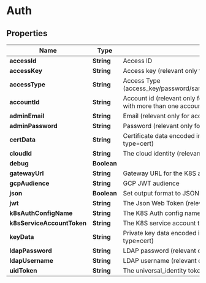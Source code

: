 

# Auth


## Properties

Name | Type | Description | Notes
------------ | ------------- | ------------- | -------------
**accessId** | **String** | Access ID |  [optional]
**accessKey** | **String** | Access key (relevant only for access-type&#x3D;access_key) |  [optional]
**accessType** | **String** | Access Type (access_key/password/saml/ldap/k8s/azure_ad/oidc/aws_iam/universal_identity/jwt/gcp/cert) |  [optional]
**accountId** | **String** | Account id (relevant only for access-type&#x3D;password where the email address is associated with more than one account) |  [optional]
**adminEmail** | **String** | Email (relevant only for access-type&#x3D;password) |  [optional]
**adminPassword** | **String** | Password (relevant only for access-type&#x3D;password) |  [optional]
**certData** | **String** | Certificate data encoded in base64. Used if file was not provided. (relevant only for access-type&#x3D;cert) |  [optional]
**cloudId** | **String** | The cloud identity (relevant only for access-type&#x3D;azure_ad,aws_iam,gcp) |  [optional]
**debug** | **Boolean** |  |  [optional]
**gatewayUrl** | **String** | Gateway URL for the K8S authenticated (relevant only for access-type&#x3D;k8s) |  [optional]
**gcpAudience** | **String** | GCP JWT audience |  [optional]
**json** | **Boolean** | Set output format to JSON |  [optional]
**jwt** | **String** | The Json Web Token (relevant only for access-type&#x3D;jwt/oidc) |  [optional]
**k8sAuthConfigName** | **String** | The K8S Auth config name (relevant only for access-type&#x3D;k8s) |  [optional]
**k8sServiceAccountToken** | **String** | The K8S service account token. (relevant only for access-type&#x3D;k8s) |  [optional]
**keyData** | **String** | Private key data encoded in base64. Used if file was not provided.(relevant only for access-type&#x3D;cert) |  [optional]
**ldapPassword** | **String** | LDAP password (relevant only for access-type&#x3D;ldap) |  [optional]
**ldapUsername** | **String** | LDAP username (relevant only for access-type&#x3D;ldap) |  [optional]
**uidToken** | **String** | The universal_identity token (relevant only for access-type&#x3D;universal_identity) |  [optional]




